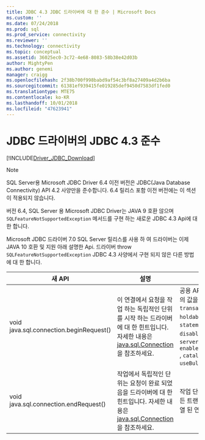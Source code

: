 ```yaml
---
title: JDBC 4.3 JDBC 드라이버에 대 한 준수 | Microsoft Docs
ms.custom: ''
ms.date: 07/24/2018
ms.prod: sql
ms.prod_service: connectivity
ms.reviewer: ''
ms.technology: connectivity
ms.topic: conceptual
ms.assetid: 36025ec0-3c72-4e68-8083-58b38e42d03b
author: MightyPen
ms.author: genemi
manager: craigg
ms.openlocfilehash: 2f38b700f998babd9af54c3bf8a27409a4d2b6ba
ms.sourcegitcommit: 61381ef939415fe019285def9450d7583df1fed0
ms.translationtype: MTE75
ms.contentlocale: ko-KR
ms.lasthandoff: 10/01/2018
ms.locfileid: "47623941"
---
```

# <a name="jdbc-43-compliance-for-the-jdbc-driver"></a>JDBC 드라이버의 JDBC 4.3 준수

[!INCLUDE[Driver_JDBC_Download](../../includes/driver_jdbc_download.md)]

> [!NOTE]  
> SQL Server용 Microsoft JDBC Driver 6.4 이전 버전은 JDBC(Java Database Connectivity) API 4.2 사양만을 준수합니다. 6.4 릴리스 포함 이전 버전에는 이 섹션이 적용되지 않습니다.

버전 6.4, SQL Server 용 Microsoft JDBC Driver는 JAVA 9 호환 않으며 `SQLFeatureNotSupportedException` 메서드를 구현 하는 새로운 JDBC 4.3 Api에 대 한 합니다.

Microsoft JDBC 드라이버 7.0 SQL Server 릴리스를 사용 하 여 드라이버는 이제 JAVA 10 호환 및 지원 아래 설명한 Api. 드라이버 throw `SQLFeatureNotSupportedException` JDBC 4.3 사양에서 구현 되지 않은 다른 방법에 대 한 합니다.

|새 API|설명|중요한 구현|  
|-----------------|-----------------|-------------------------------|  
|void java.sql.connection.beginRequest()|이 연결에서 요청을 작업 하는 독립적인 단위를 시작 하는 드라이버에 대 한 힌트입니다. 자세한 내용은 [java.sql.Connection](https://docs.oracle.com/javase/9/docs/api/java/sql/Connection.html#beginRequest--)을 참조하세요.|공용 API 메서드를 통해 수정할 수 있는 연결 필드의 값을 저장: `databaseAutoCommitMode`, `transactionIsolationLevel`, `networkTimeout`, `holdability`를 `sendTimeAsDatetime`를 `statementPoolingCacheSize`, `disableStatementPooling`를 `serverPreparedStatementDiscardThreshold`, `enablePrepareOnFirstPreparedStatementCall `, `catalogName`, `sqlWarnings`, `useBulkCopyForBatchInsert `.|
|void java.sql.connection.endRequest()|작업에서 독립적인 단위는 요청이 완료 되었음을 드라이버에 대 한 힌트입니다. 자세한 내용은 [java.sql.Connection](https://docs.oracle.com/javase/9/docs/api/java/sql/Connection.html#endRequest--)을 참조하세요.|작업 단위 중에 생성 되는 문을 닫히고 열려 있는 모든 트랜잭션을 롤백합니다. 메서드는 또한 위에 나열 된 연결 필드에 변경 내용이 되돌립니다.|
